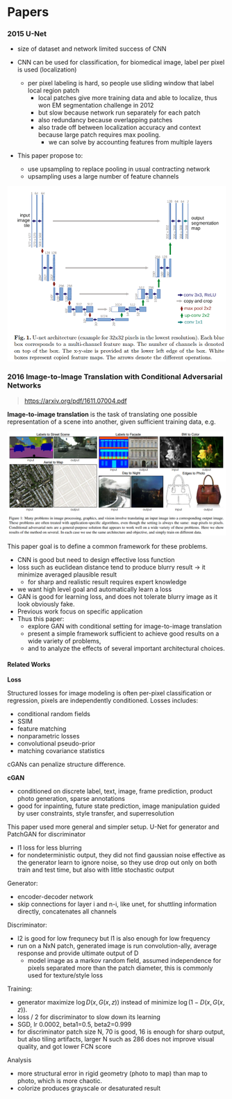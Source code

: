# Papers

### 2015 U-Net

- size of dataset and network limited success of CNN

- CNN can be used for classification, for biomedical image, label per pixel is used (localization)

  - per pixel labeling is hard, so people use sliding window that label local region patch
    - local patches give more training data and able to localize, thus won EM segmentation challenge in 2012
    - but slow because network run separately for each patch
    - also redundancy because overlapping patches
    - also trade off between localization accuracy and context because large patch requires max pooling.
      - we can solve by accounting features from multiple layers

- This paper propose to:

  - use upsampling to replace pooling in usual contracting network
  - upsampling uses a large number of feature channels


<img src="https://raw.githubusercontent.com/redcxx/note-images/master/2022/05/upgit_20220501_1651400124.png" alt="image-20220501111523232" style="zoom: 80%;" />



### 2016 Image-to-Image Translation with Conditional Adversarial Networks

> https://arxiv.org/pdf/1611.07004.pdf

**Image-to-image translation** is the task of translating one possible representation of a scene into another, given sufficient training data, e.g.

<img src="https://raw.githubusercontent.com/redcxx/note-images/master/2022/04/upgit_20220430_1651332653.png" alt="image-20220430163051150" style="zoom: 67%;" />

This paper goal is to define a common framework for these problems.

- CNN is good but need to design effective loss function
- loss such as euclidean distance tend to produce blurry result $\rightarrow$ it minimize averaged plausible result
  - for sharp and realistic result requires expert knowledge
- we want high level goal and automatically learn a loss
- GAN is good for learning loss, and does not tolerate blurry image as it look obviously fake.
- Previous work focus on specific application
- Thus this paper:
  - explore GAN with conditional setting for image-to-image translation
  - present a simple framework sufficient to achieve good results on a wide variety of problems,
  - and to analyze the effects of several important architectural choices.

#### Related Works

**Loss** 

Structured losses for image modeling is often per-pixel classification or regression, pixels are independently conditioned. Losses includes:

- conditional random fields
- SSIM
- feature matching
- nonparametric losses 
- convolutional pseudo-prior
- matching covariance statistics

cGANs can penalize structure difference.

**cGAN**

- conditioned on discrete label, text, image, frame prediction, product photo generation, sparse annotations
- good for inpainting, future state prediction, image manipulation guided by user constraints, style transfer, and superresolution

This paper used more general and simpler setup. U-Net for generator and PatchGAN for discriminator

- l1 loss for less blurring
- for nondeterministic output, they did not find gaussian noise effective as the generator learn to ignore noise, so they use drop out only on both train and test time, but also with little stochastic output

Generator:

- encoder-decoder network
- skip connections for layer i and n-i, like unet, for shuttling information directly, concatenates all channels 

Discriminator:

- l2 is good for low frequnecy but l1 is also enough for low frequency
- run on a NxN patch, generated image is run convolution-ally, average response and provide ultimate output of D
  - model image as a markov random field, assumed independence for pixels separated more than the patch diameter, this is commonly used for texture/style loss

Training:

- generator maximize $\log D(x,G(x,z))$ instead of minimize $\log(1-D(x,G(x,z))$.
- loss / 2 for discriminator to slow down its learning
- SGD, lr 0.0002, beta1=0.5, beta2=0.999
- for discriminator patch size N, 70 is good, 16 is enough for sharp output, but also tiling artifacts, larger N such as 286 does not improve visual quality, and got lower FCN score

Analysis

- more structural error in rigid geometry (photo to map) than map to photo, which is more chaotic.
- colorize produces grayscale or desaturated result